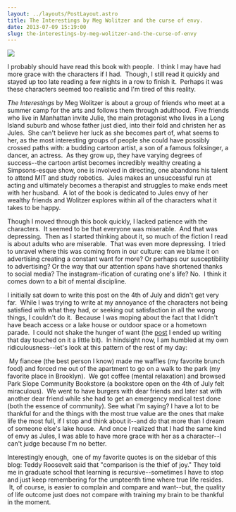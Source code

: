 ```yaml
---
layout: ../layouts/PostLayout.astro
title: The Interestings by Meg Wolitzer and the curse of envy.
date: 2013-07-09 15:19:00
slug: the-interestings-by-meg-wolitzer-and-the-curse-of-envy
---
```


[![](http://media.npr.org/assets/bakertaylor/covers/t/the-interestings/9781594488399_custom-a82317e37abed747b8112d39b71b8b84724c22fd-s6-c30.jpg)](http://media.npr.org/assets/bakertaylor/covers/t/the-interestings/9781594488399_custom-a82317e37abed747b8112d39b71b8b84724c22fd-s6-c30.jpg)

I probably should have read this book with people.  I think I may have had more grace with the characters if I had.  Though, I still read it quickly and stayed up too late reading a few nights in a row to finish it.  Perhaps it was these characters seemed too realistic and I'm tired of this reality.  
  
_The Interestings_ by Meg Wolitzer is about a group of friends who meet at a summer camp for the arts and follows them through adulthood.  Five friends who live in Manhattan invite Julie, the main protagonist who lives in a Long Island suburb and whose father just died, into their fold and christen her as Jules.  She can't believe her luck as she becomes part of, what seems to her, as the most interesting groups of people she could have possibly crossed paths with: a budding cartoon artist, a son of a famous folksinger, a dancer, an actress.  As they grow up, they have varying degrees of success--the cartoon artist becomes incredibly wealthy creating a Simpsons-esque show, one is involved in directing, one abandons his talent to attend MIT and study robotics.  Jules makes an unsuccessful run at acting and ultimately becomes a therapist and struggles to make ends meet with her husband.  A lot of the book is dedicated to Jules envy of her wealthy friends and Wolitzer explores within all of the characters what it takes to be happy.  
  
Though I moved through this book quickly, I lacked patience with the characters.  It seemed to be that everyone was miserable.  And that was depressing.  Then as I started thinking about it, so much of the fiction I read is about adults who are miserable.  That was even more depressing.  I tried to unravel where this was coming from in our culture: can we blame it on advertising creating a constant want for more? Or perhaps our susceptibility to advertising? Or the way that our attention spans have shortened thanks to social media? The instagram-ification of curating one's life? No.  I think it comes down to a bit of mental discipline.  
  
I initially sat down to write this post on the 4th of July and didn't get very far.  While I was trying to write at my annoyance of the characters not being satisfied with what they had, or seeking out satisfaction in all the wrong things, I couldn't do it.  Because I was moping about the fact that I didn't have beach access or a lake house or outdoor space or a hometown parade.  I could not shake the hunger of want (the [post](http://akindoflibrary.blogspot.com/2013/07/an-unlikely-pairing-lost-generation-4th.html) I ended up writing that day touched on it a little bit).  In hindsight now, I am humbled at my own ridiculousness--let's look at this pattern of the rest of my day:  
  
 My fiancee (the best person I know) made me waffles (my favorite brunch food) and forced me out of the apartment to go on a walk to the park (my favorite place in Brooklyn).  We got coffee (mental relaxation) and browsed Park Slope Community Bookstore (a bookstore open on the 4th of July felt miraculous).  We went to have burgers with dear friends and later sat with another dear friend while she had to get an emergency medical test done (both the essence of community). See what I'm saying? I have a lot to be thankful for and the things with the most true value are the ones that make life the most full, if I stop and think about it--and do that more than I dream of someone else's lake house.  And once I realized that I had the same kind of envy as Jules, I was able to have more grace with her as a character--I can't judge because I'm no better.  
  
Interestingly enough,  one of my favorite quotes is on the sidebar of this blog: Teddy Roosevelt said that "comparison is the thief of joy." They told me in graduate school that learning is recursive--sometimes I have to stop and just keep remembering for the umpteenth time where true life resides.  It, of course, is easier to complain and compare and want--but, the quality of life outcome just does not compare with training my brain to be thankful in the moment.